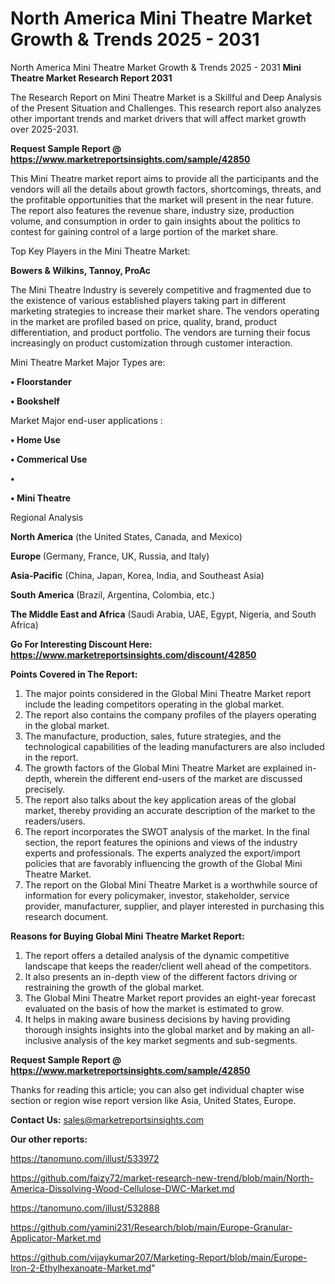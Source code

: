 # North America Mini Theatre Market Growth & Trends 2025 - 2031
North America Mini Theatre Market Growth & Trends 2025 - 2031
<strong>Mini Theatre Market Research Report 2031</strong>

The Research Report on Mini Theatre Market is a Skillful and Deep Analysis of the Present Situation and Challenges. This research report also analyzes other important trends and market drivers that will affect market growth over 2025-2031.

<strong>Request Sample Report @ <a href=https://www.marketreportsinsights.com/sample/42850>https://www.marketreportsinsights.com/sample/42850</a></strong>

This Mini Theatre market report aims to provide all the participants and the vendors will all the details about growth factors, shortcomings, threats, and the profitable opportunities that the market will present in the near future. The report also features the revenue share, industry size, production volume, and consumption in order to gain insights about the politics to contest for gaining control of a large portion of the market share.

Top Key Players in the Mini Theatre Market:

<strong>Bowers & Wilkins, Tannoy, ProAc</strong>

The Mini Theatre Industry is severely competitive and fragmented due to the existence of various established players taking part in different marketing strategies to increase their market share. The vendors operating in the market are profiled based on price, quality, brand, product differentiation, and product portfolio. The vendors are turning their focus increasingly on product customization through customer interaction.

Mini Theatre Market Major Types are:

<strong>•  Floorstander

•  Bookshelf</strong>

Market Major end-user applications :

<strong>•  Home Use

•  Commerical Use

•  

•  Mini Theatre</strong>

Regional Analysis

</u><strong><b>North America</b></strong> (the United States, Canada, and Mexico)

<strong><b>Europe </b></strong>(Germany, France, UK, Russia, and Italy)

<strong><b>Asia-Pacific</b></strong> (China, Japan, Korea, India, and Southeast Asia)

<strong><b>South America</b></strong> (Brazil, Argentina, Colombia, etc.)

<strong><b>The Middle East and Africa</b></strong> (Saudi Arabia, UAE, Egypt, Nigeria, and South Africa)

<strong>Go For Interesting Discount Here: <a href=https://www.marketreportsinsights.com/discount/42850>https://www.marketreportsinsights.com/discount/42850</a></strong>

<strong>Points Covered in The Report:</strong>
<ol>
  <li>The major points considered in the Global Mini Theatre Market report include the leading competitors operating in the global market.</li>
  <li>The report also contains the company profiles of the players operating in the global market.</li>
  <li>The manufacture, production, sales, future strategies, and the technological capabilities of the leading manufacturers are also included in the report.</li>
  <li>The growth factors of the Global Mini Theatre Market are explained in-depth, wherein the different end-users of the market are discussed precisely.</li>
  <li>The report also talks about the key application areas of the global market, thereby providing an accurate description of the market to the readers/users.</li>
  <li>The report incorporates the SWOT analysis of the market. In the final section, the report features the opinions and views of the industry experts and professionals. The experts analyzed the export/import policies that are favorably influencing the growth of the Global Mini Theatre Market.</li>
  <li>The report on the Global Mini Theatre Market is a worthwhile source of information for every policymaker, investor, stakeholder, service provider, manufacturer, supplier, and player interested in purchasing this research document.</li>
</ol>
<strong>Reasons for Buying Global Mini Theatre Market Report:</strong>

<ol>
  <li>The report offers a detailed analysis of the dynamic competitive landscape that keeps the reader/client well ahead of the competitors.</li>
  <li>It also presents an in-depth view of the different factors driving or restraining the growth of the global market.</li>
  <li>The Global Mini Theatre Market report provides an eight-year forecast evaluated on the basis of how the market is estimated to grow.</li>
  <li>It helps in making aware business decisions by having providing thorough insights insights into the global market and by making an all-inclusive analysis of the key market segments and sub-segments.</li>
</ol>
<strong>Request Sample Report @ <a href=https://www.marketreportsinsights.com/sample/42850>https://www.marketreportsinsights.com/sample/42850</a></strong>


Thanks for reading this article; you can also get individual chapter wise section or region wise report version like Asia, United States, Europe.

<strong>Contact Us:</strong>
sales@marketreportsinsights.com

<strong>Our other reports:</strong>

<a href=https://tanomuno.com/illust/533972>https://tanomuno.com/illust/533972</a>

<a href=https://github.com/faizy72/market-research-new-trend/blob/main/North-America-Dissolving-Wood-Cellulose-DWC-Market.md>https://github.com/faizy72/market-research-new-trend/blob/main/North-America-Dissolving-Wood-Cellulose-DWC-Market.md</a>

<a href=https://tanomuno.com/illust/532888>https://tanomuno.com/illust/532888</a>

<a href=https://github.com/yamini231/Research/blob/main/Europe-Granular-Applicator-Market.md>https://github.com/yamini231/Research/blob/main/Europe-Granular-Applicator-Market.md</a>

<a href=https://github.com/vijaykumar207/Marketing-Report/blob/main/Europe-Iron-2-Ethylhexanoate-Market.md>https://github.com/vijaykumar207/Marketing-Report/blob/main/Europe-Iron-2-Ethylhexanoate-Market.md</a>"
